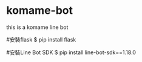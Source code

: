 # komame-bot
this is a komame line bot

#安裝flask
$ pip install flask

#安裝Line Bot SDK
$ pip install line-bot-sdk==1.18.0



